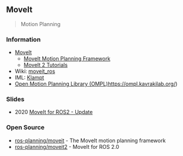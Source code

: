 ## MoveIt
> Motion Planning

### Information
- [MoveIt](https://moveit.ros.org/)
    - [MoveIt Motion Planning Framework](http://docs.ros.org/en/kinetic/api/moveit_tutorials/html/index.html)
    - [MoveIt 2 Tutorials](http://moveit2_tutorials.picknik.ai/)
- Wiki: [moveit_ros](http://wiki.ros.org/moveit_ros)
- IML: [Klampt](http://motion.pratt.duke.edu/klampt/)
- [Open Motion Planning Library (OMPL)]()https://ompl.kavrakilab.org/)


### Slides
- 2020 [MoveIt for ROS2 - Update](https://static1.squarespace.com/static/51df34b1e4b08840dcfd2841/t/5ef359d9f50aba2b15606040/1593006557390/ROS-I+Community+Meeting-MoveIt2+-+June+2020.pdf)


### Open Source
- [ros-planning/moveit](https://github.com/ros-planning/moveit) - The MoveIt motion planning framework
- [ros-planning/moveit2](https://github.com/ros-planning/moveit2) - MoveIt for ROS 2.0

